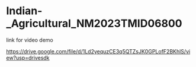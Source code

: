 # Indian-_Agricultural_NM2023TMID06800

link for video demo

https://drive.google.com/file/d/1Ld2yequzCE3q5QTZsJK0GPLofF2BKhlS/view?usp=drivesdk

